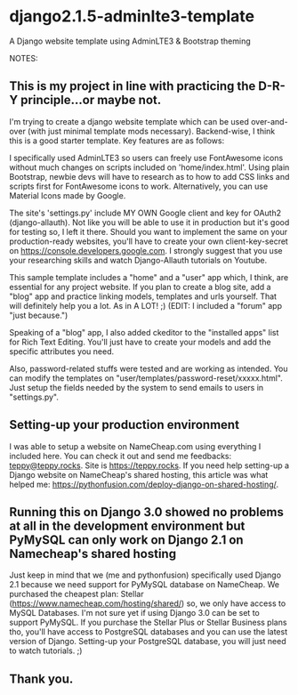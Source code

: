 # django2.1.5-adminlte3-template
A Django website template using AdminLTE3 &amp; Bootstrap theming

NOTES:
## This is my project in line with practicing the D-R-Y principle...or maybe not.

I'm trying to create a django website template which can be used over-and-over (with just minimal template mods necessary).
Backend-wise, I think this is a good starter template. Key features are as follows:


I specifically used AdminLTE3 so users can freely use FontAwesome icons without much changes on scripts included on 'home/index.html'.
Using plain Bootstrap, newbie devs will have to research as to how to add CSS links and scripts first for FontAwesome icons to work. Alternatively, you can use Material Icons made by Google. 

The site's 'settings.py' include MY OWN Google client and key for OAuth2 (django-allauth). Not like you will be able to use it in production but it's good for testing so, I left it there. Should you want to implement the same on your production-ready websites, you'll have to create your own client-key-secret on https://console.developers.google.com. I strongly suggest that you use your researching skills and watch Django-Allauth tutorials on Youtube.

This sample template includes a "home" and a "user" app which, I think, are essential for any project website. If you plan to create a blog site, add a "blog" app and practice linking models, templates and urls yourself. That will definitely help you a lot. As in A LOT! ;)
(EDIT: I included a "forum" app "just because.")

Speaking of a "blog" app, I also added ckeditor to the "installed apps" list for Rich Text Editing. You'll just have to create your models and add the specific attributes you need.

Also, password-related stuffs were tested and are working as intended. You can modify the templates on "user/templates/password-reset/xxxxx.html". Just setup the fields needed by the system to send emails to users in "settings.py".

## Setting-up your production environment
I was able to setup a website on NameCheap.com using everything I included here. You can check it out and send me feedbacks: teppy@teppy.rocks. Site is https://teppy.rocks.
If you need help setting-up a Django website on NameCheap's shared hosting, this article was what helped me: https://pythonfusion.com/deploy-django-on-shared-hosting/. 

## Running this on Django 3.0 showed no problems at all in the development environment but PyMySQL can only work on Django 2.1 on Namecheap's shared hosting

Just keep in mind that we (me and pythonfusion) specifically used Django 2.1 because we need support for PyMySQL database on NameCheap. We purchased the cheapest plan: Stellar (https://www.namecheap.com/hosting/shared/) so, we only have access to MySQL Databases. I'm not sure yet if using Django 3.0 can be set to support PyMySQL. If you purchase the Stellar Plus or Stellar Business plans tho, you'll have access to PostgreSQL databases and you can use the latest version of Django. Setting-up your PostgreSQL database, you will just need to watch tutorials. ;)


## Thank you.
 
